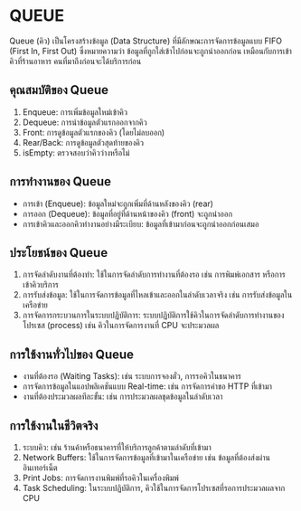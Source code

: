 # QUEUE
Queue (คิว) เป็นโครงสร้างข้อมูล (Data Structure) ที่มีลักษณะการจัดการข้อมูลแบบ FIFO (First In, First Out) ซึ่งหมายความว่า ข้อมูลที่ถูกใส่เข้าไปก่อนจะถูกนำออกก่อน เหมือนกับการเข้าคิวที่ร้านอาหาร คนที่มาถึงก่อนจะได้บริการก่อน
## คุณสมบัติของ Queue
1. Enqueue: การเพิ่มข้อมูลใหม่เข้าคิว<br>
2. Dequeue: การนำข้อมูลตัวแรกออกจากคิว<br>
3. Front: การดูข้อมูลตัวแรกของคิว (โดยไม่ลบออก)<br>
4. Rear/Back: การดูข้อมูลตัวสุดท้ายของคิว<br>
5. isEmpty: ตรวจสอบว่าคิวว่างหรือไม่<br>
## การทำงานของ Queue
- การเข้า (Enqueue): ข้อมูลใหม่จะถูกเพิ่มที่ด้านหลังของคิว (rear)<br>
- การออก (Dequeue): ข้อมูลที่อยู่ที่ด้านหน้าของคิว (front) จะถูกนำออก<br>
- การเข้าคิวและออกคิวทำงานอย่างมีระเบียบ: ข้อมูลที่เข้ามาก่อนจะถูกนำออกก่อนเสมอ<br>
## ประโยชน์ของ Queue
1. การจัดลำดับงานที่ต้องทำ: ใช้ในการจัดลำดับการทำงานที่ต้องรอ เช่น การพิมพ์เอกสาร หรือการเข้าคิวบริการ<br>
2. การรับส่งข้อมูล: ใช้ในการจัดการข้อมูลที่ไหลเข้าและออกในลำดับเวลาจริง เช่น การรับส่งข้อมูลในเครือข่าย<br>
3. การจัดการกระบวนการในระบบปฏิบัติการ: ระบบปฏิบัติการใช้คิวในการจัดลำดับการทำงานของโปรเซส (process) เช่น คิวในการจัดการงานที่ CPU จะประมวลผล<br>
## การใช้งานทั่วไปของ Queue
- งานที่ต้องรอ (Waiting Tasks): เช่น ระบบการจองตั๋ว, การรอคิวในธนาคาร<br>
- การจัดการข้อมูลในแอปพลิเคชันแบบ Real-time: เช่น การจัดการคำขอ HTTP ที่เข้ามา<br>
- งานที่ต้องประมวลผลทีละขั้น: เช่น การประมวลผลชุดข้อมูลในลำดับเวลา<br>
## การใช้งานในชีวิตจริง
1. ระบบคิว: เช่น ร้านค้าหรือธนาคารที่ให้บริการลูกค้าตามลำดับที่เข้ามา<br>
2. Network Buffers: ใช้ในการจัดการข้อมูลที่เข้ามาในเครือข่าย เช่น ข้อมูลที่ต้องส่งผ่านอินเทอร์เน็ต<br>
3. Print Jobs: การจัดการงานพิมพ์ที่รอคิวในเครื่องพิมพ์<br>
4. Task Scheduling: ในระบบปฏิบัติการ, คิวใช้ในการจัดการโปรเซสที่รอการประมวลผลจาก CPU<br>